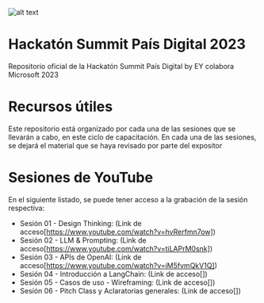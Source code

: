 ![alt text](https://summit.paisdigital.org/wp-content/uploads/2023/08/hackaton-bnr.jpg)
# Hackatón Summit País Digital 2023
Repositorio oficial de la Hackatón Summit País Digital by EY colabora Microsoft 2023

# Recursos útiles
Este repositorio está organizado por cada una de las sesiones que se llevarán a cabo, en este ciclo de capacitación. En cada una de las sesiones, se dejará el material que se haya revisado por parte del expositor

# Sesiones de YouTube

En el siguiente listado, se puede tener acceso a la grabación de la sesión respectiva:

* Sesión 01 - Design Thinking: (Link de acceso[https://www.youtube.com/watch?v=hvRerfmn7ow])
* Sesión 02 - LLM & Prompting: (Link de acceso[https://www.youtube.com/watch?v=tiLAPrM0snk])
* Sesión 03 - APIs de OpenAI: (Link de acceso[https://www.youtube.com/watch?v=iM5fvmQkV1Q])
* Sesión 04 - Introducción a LangChain: (Link de acceso[]) 
* Sesión 05 - Casos de uso - Wireframing: (Link de acceso[])
* Sesión 06 - Pitch Class y Aclaratorias generales: (Link de acceso[])
